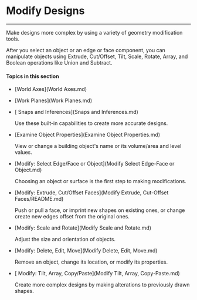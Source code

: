 # Modify Designs

----

Make designs more complex by using a variety of geometry modification tools.
 

After you select an object or an edge or face component, you can manipulate objects using Extrude, Cut/Offset, Tilt, Scale, Rotate, Array, and Boolean operations like Union and Subtract.

  

#### Topics in this section

* [World Axes](World Axes.md)
* [Work Planes](Work Planes.md)
* [ Snaps and Inferences](Snaps and Inferences.md)
    
    Use these built-in capabilities to create more accurate designs.
* [Examine Object Properties](Examine Object Properties.md)
    
    View or change a building object's name or its volume/area and level values.
* [Modify: Select Edge/Face or Object](Modify Select Edge-Face or Object.md)
    
    Choosing an object or surface is the first step to making modifications.
* [Modify: Extrude, Cut/Offset Faces](Modify Extrude, Cut-Offset Faces/README.md)
    
    Push or pull a face, or imprint new shapes on existing ones, or change create new edges offset from the original ones.
* [Modify: Scale and Rotate](Modify Scale and Rotate.md)
    
    Adjust the size and orientation of objects.
* [Modify: Delete, Edit, Move](Modify Delete, Edit, Move.md)
    
    Remove an object, change its location, or modify its properties.
* [ Modify: Tilt, Array, Copy/Paste](Modify Tilt, Array, Copy-Paste.md)
    
    Create more complex designs by making alterations to previously drawn shapes.


